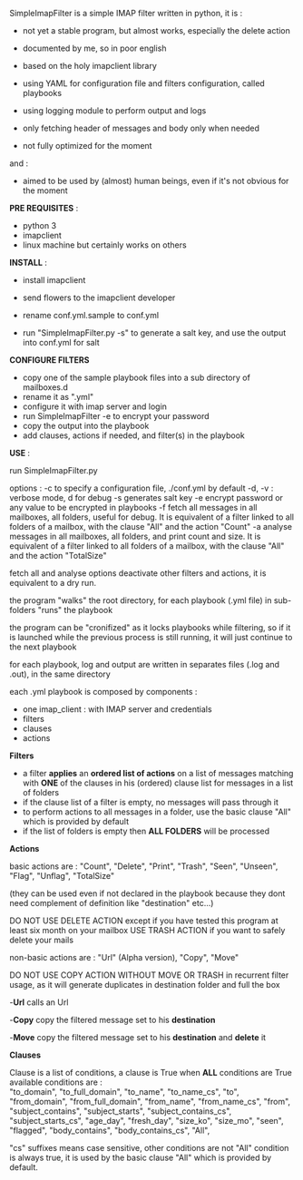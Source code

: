 SimpleImapFilter is a simple IMAP filter written in python,
it is :

- not yet a stable program, but almost works, especially the delete action

- documented by me, so in poor english

- based on the holy imapclient library

- using YAML for configuration file and filters configuration, called playbooks

- using logging module to perform output and logs

- only fetching header of messages and body only when needed

- not fully optimized for the moment

and :

- aimed to be used by (almost) human beings, even if it's not obvious for the moment

**PRE REQUISITES** :
- python 3
- imapclient
- linux machine but certainly works on others

**INSTALL** :
- install imapclient

- send flowers to the imapclient developer

- rename conf.yml.sample to conf.yml

- run "SimpleImapFilter.py -s" to generate a salt key, and use the output into conf.yml for salt

**CONFIGURE FILTERS**
- copy one of the sample playbook files into a sub directory of mailboxes.d
- rename it as ".yml"
- configure it with imap server and login
- run SimpleImapFilter -e <password> to encrypt your password
- copy the output into the playbook
- add clauses, actions if needed, and filter(s) in the playbook

**USE** :

run SimpleImapFilter.py

options :
-c to specify a configuration file, ./conf.yml by default
-d, -v : verbose mode, d for debug
-s generates salt key
-e encrypt password or any value to be encrypted in playbooks
-f fetch all messages in all mailboxes, all folders, useful for debug. It is equivalent of a filter linked to all folders of a mailbox, with the clause "All" and the action "Count"
-a analyse messages in all mailboxes, all folders, and print count and size. It is equivalent of a filter linked to all folders of a mailbox, with the clause "All" and the action "TotalSize"

fetch all and analyse options deactivate other filters and actions, it is equivalent to a dry run.

the program "walks" the root directory, for each playbook (.yml file) in sub-folders "runs" the playbook

the program can be "cronifized" as it locks playbooks while filtering, so if it is launched while the previous process is still running, it will just continue to the next playbook

for each playbook, log and output are written in separates files (.log and .out), in the same directory
 
each .yml playbook is composed by components :
- one imap_client : with IMAP server and credentials
- filters
- clauses
- actions

**Filters**

- a filter **applies** an **ordered list of actions** on a list of messages matching with **ONE** of the clauses in his (ordered) clause list for messages in a list of folders
- if the clause list of a filter is empty, no messages will pass through it
- to perform actions to all messages in a folder, use the basic clause "All" which is provided by default
- if the list of folders is empty then **ALL FOLDERS** will be processed 


**Actions**

basic actions are : "Count", "Delete", "Print", "Trash", "Seen", "Unseen", "Flag", "Unflag", "TotalSize"

(they can be used even if not declared in the playbook because they dont need complement of definition like "destination" etc...)

DO NOT USE DELETE ACTION except if you have tested this program at least six month on your mailbox
USE TRASH ACTION if you want to safely delete your mails

non-basic actions are : "Url" (Alpha version), "Copy", "Move"

DO NOT USE COPY ACTION WITHOUT MOVE OR TRASH in recurrent filter usage, as it will generate duplicates in destination folder and full the box 

-**Url** calls an Url

-**Copy** copy the filtered message set to his **destination**
 
-**Move** copy the filtered message set to his **destination** and **delete** it

**Clauses**

Clause is a list of conditions, a clause is True when **ALL** conditions are True
available conditions are :         
        "to_domain", "to_full_domain", "to_name", "to_name_cs", "to",
        "from_domain", "from_full_domain", "from_name", "from_name_cs", "from",
        "subject_contains", "subject_starts",
        "subject_contains_cs", "subject_starts_cs",
        "age_day", "fresh_day",
        "size_ko", "size_mo",
        "seen", "flagged",
        "body_contains",
        "body_contains_cs",
        "All",

"cs" suffixes means case sensitive, other conditions are not
"All" condition is always true, it is used by the basic clause "All" which is provided by default. 
